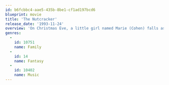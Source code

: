```yaml
---
id: b6fcbbc4-aae5-435b-8be1-cf1ad197bcd6
blueprint: movie
title: 'The Nutcracker'
release_date: '1993-11-24'
overview: 'On Christmas Eve, a little girl named Marie (Cohen) falls asleep after a party at her home and dreams herself into a fantastic world where toys become larger than life. She meets up with the Nutcracker Prince (Culkin) who defends her from the Mouse King.'
genres:
  -
    id: 10751
    name: Family
  -
    id: 14
    name: Fantasy
  -
    id: 10402
    name: Music
---
```


